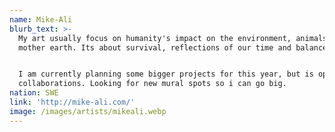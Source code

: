 ```yaml
---
name: Mike-Ali
blurb_text: >-
  My art usually focus on humanity's impact on the environment, animals and
  mother earth. Its about survival, reflections of our time and balance.


  I am currently planning some bigger projects for this year, but is open for
  collaborations. Looking for new mural spots so i can go big.
nation: SWE
link: 'http://mike-ali.com/'
image: /images/artists/mikeali.webp
---
```

